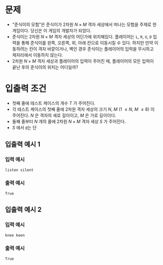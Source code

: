 # 문제
* "준식이의 모험"은 준식이가 2차원 $N \times M$ 격자 세상에서 떠나는 모험을 주제로 한 게임이다. 당신은 이 게임의 개발자가 되었다.
* 준식이는 2차원 $N \times M$ 격자 세상의 어딘가에 위치해있다. 플레이어는 `L`, `R`, `U`, `D` 입력을 통해 준식이를 왼쪽, 오른쪽, 위, 아래 칸으로 이동시킬 수 있다. 하지만 만약 이동하려는 칸이 격자 바깥이거나, 벽인 경우 준식이는 플레이어의 입력을 무시하고 제자리에서 이동하지 않는다.
* 2차원 $N \times M$ 격자 세상과 플레이어의 입력이 주어진 때, 플레이어의 모든 입력이 끝난 후의 준식이의 위치는 어디일까?
   
# 입출력 조건
* 첫째 줄에 테스트 케이스의 개수 $T$ 가 주어진다.
* 각 테스트 케이스의 첫째 줄에 2차원 격자 세상의 크기 $N,\ M\ (1\ \le N,\ M\ \le 8)$ 이 주어진다. $N$ 은 격자의 세로 길이이고, $M$ 은 가로 길이이다.
* 둘째 줄부터 $N$ 개의 줄에 2차원 $N \times M$ 격자 세상 $S$ 가 주어진다.
* $S$ 에서 `@`는 단
   
## 입출력 예시 1
### 입력 예시
```
listen silent
```
### 출력 예시
```
True
```

## 입출력 예시 2
### 입력 예시
```
knee keen
```
### 출력 예시
```
True
```
